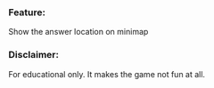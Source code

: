 ### Feature:
Show the answer location on minimap
### Disclaimer:
For educational only. It makes the game not fun at all.
